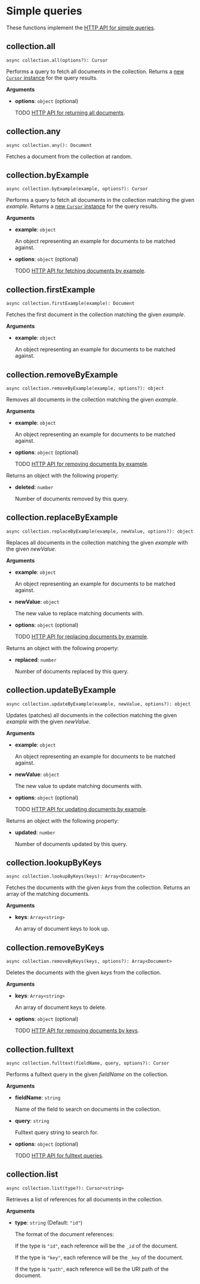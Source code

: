 # Simple queries

These functions implement the
[HTTP API for simple queries](https://www.arangodb.com/docs/stable/http/simple-query.html).

## collection.all

`async collection.all(options?): Cursor`

Performs a query to fetch all documents in the collection. Returns a
[new `Cursor` instance](../Cursor.md) for the query results.

**Arguments**

- **options**: `object` (optional)

  TODO
  [HTTP API for returning all documents](https://www.arangodb.com/docs/stable/http/simple-query.html#return-all-documents).

## collection.any

`async collection.any(): Document`

Fetches a document from the collection at random.

## collection.byExample

`async collection.byExample(example, options?): Cursor`

Performs a query to fetch all documents in the collection matching the given
_example_. Returns a [new `Cursor` instance](../Cursor.md) for the query results.

**Arguments**

- **example**: `object`

  An object representing an example for documents to be matched against.

- **options**: `object` (optional)

  TODO
  [HTTP API for fetching documents by example](https://www.arangodb.com/docs/stable/http/simple-query.html#find-documents-matching-an-example).

## collection.firstExample

`async collection.firstExample(example): Document`

Fetches the first document in the collection matching the given _example_.

**Arguments**

- **example**: `object`

  An object representing an example for documents to be matched against.

## collection.removeByExample

`async collection.removeByExample(example, options?): object`

Removes all documents in the collection matching the given _example_.

**Arguments**

- **example**: `object`

  An object representing an example for documents to be matched against.

- **options**: `object` (optional)

  TODO
  [HTTP API for removing documents by example](https://www.arangodb.com/docs/stable/http/simple-query.html#remove-documents-by-example).

Returns an object with the following property:

- **deleted**: `number`

  Number of documents removed by this query.

## collection.replaceByExample

`async collection.replaceByExample(example, newValue, options?): object`

Replaces all documents in the collection matching the given _example_ with the
given _newValue_.

**Arguments**

- **example**: `object`

  An object representing an example for documents to be matched against.

- **newValue**: `object`

  The new value to replace matching documents with.

- **options**: `object` (optional)

  TODO
  [HTTP API for replacing documents by example](https://www.arangodb.com/docs/stable/http/simple-query.html#replace-documents-by-example).

Returns an object with the following property:

- **replaced**: `number`

  Number of documents replaced by this query.

## collection.updateByExample

`async collection.updateByExample(example, newValue, options?): object`

Updates (patches) all documents in the collection matching the given _example_
with the given _newValue_.

**Arguments**

- **example**: `object`

  An object representing an example for documents to be matched against.

- **newValue**: `object`

  The new value to update matching documents with.

- **options**: `object` (optional)

  TODO
  [HTTP API for updating documents by example](https://www.arangodb.com/docs/stable/http/simple-query.html#update-documents-by-example).

Returns an object with the following property:

- **updated**: `number`

  Number of documents updated by this query.

## collection.lookupByKeys

`async collection.lookupByKeys(keys): Array<Document>`

Fetches the documents with the given _keys_ from the collection. Returns an
array of the matching documents.

**Arguments**

- **keys**: `Array<string>`

  An array of document keys to look up.

## collection.removeByKeys

`async collection.removeByKeys(keys, options?): Array<Document>`

Deletes the documents with the given _keys_ from the collection.

**Arguments**

- **keys**: `Array<string>`

  An array of document keys to delete.

- **options**: `object` (optional)

  TODO
  [HTTP API for removing documents by keys](https://www.arangodb.com/docs/stable/http/simple-query.html#remove-documents-by-their-keys).

## collection.fulltext

`async collection.fulltext(fieldName, query, options?): Cursor`

Performs a fulltext query in the given _fieldName_ on the collection.

**Arguments**

- **fieldName**: `string`

  Name of the field to search on documents in the collection.

- **query**: `string`

  Fulltext query string to search for.

- **options**: `object` (optional)

  TODO
  [HTTP API for fulltext queries](https://www.arangodb.com/docs/stable/http/indexes-fulltext.html).

## collection.list

`async collection.list(type?): Cursor<string>`

Retrieves a list of references for all documents in the collection.

**Arguments**

- **type**: `string` (Default: `"id"`)

  The format of the document references:

  If the type is `"id"`, each reference will be the `_id` of the document.

  If the type is `"key"`, each reference will be the `_key` of the document.

  If the type is `"path"`, each reference will be the URI path of the document.
